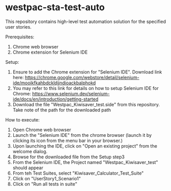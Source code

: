 # westpac-sta-test-auto
This repository contains high-level test automation solution for the specified user stories.

Prerequisites:
1. Chrome web browser
2. Chrome extension for Selenium IDE


Setup:
1. Ensure to add the Chrome extension for "Selenium IDE". Download link here: 
      https://chrome.google.com/webstore/detail/selenium-ide/mooikfkahbdckldjjndioackbalphokd
2. You may refer to this link for details on how to setup Selenium IDE for Chrome: 
      https://www.selenium.dev/selenium-ide/docs/en/introduction/getting-started
3. Download the file "Westpac_Kiwisaver_test.side" from this repository. Take note of the path for the downloaded path


How to execute:
1. Open Chrome web browser
2. Launch the "Selenium IDE" from the chrome browser (launch it by clicking its icon from the menu bar in your browser.)
3. Upon launching the IDE, click on "Open an existing project" from the welcome dialog.
4. Browse for the downloaded file from the Setup step3
5. From the Selenium IDE, the Project named "Westpac_Kiwisaver_test" should appear
6. From teh Test Suites, select "Kiwisaver_Calculator_Test_Suite"
7. Click on "UserStory1_Scenario1"
8. Click on "Run all tests in suite"
